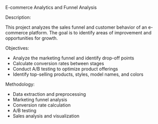 E-commerce Analytics and Funnel Analysis

Description:

This project analyzes the sales funnel and customer behavior of an e-commerce platform. The goal is to identify areas of improvement and opportunities for growth.

Objectives:

- Analyze the marketing funnel and identify drop-off points
- Calculate conversion rates between stages
- Conduct A/B testing to optimize product offerings
- Identify top-selling products, styles, model names, and colors

Methodology:

- Data extraction and preprocessing
- Marketing funnel analysis
- Conversion rate calculation
- A/B testing
- Sales analysis and visualization
